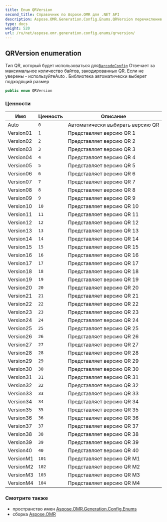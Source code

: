 ```yaml
---
title: Enum QRVersion
second_title: Справочник по Aspose.OMR для .NET API
description: Aspose.OMR.Generation.Config.Enums.QRVersion перечисление. Тип QR который будет использоваться дляBarcodeConfig Отвечает за максимальное количество байтов закодированных QR. Если не уверены  используйтеAuto . Библиотека автоматически выберет подходящий размер
type: docs
weight: 520
url: /ru/net/aspose.omr.generation.config.enums/qrversion/
---
```

## QRVersion enumeration

Тип QR, который будет использоваться для[`BarcodeConfig`](../../aspose.omr.generation.config.elements/barcodeconfig/) Отвечает за максимальное количество байтов, закодированных QR. Если не уверены - используйтеAuto . Библиотека автоматически выберет подходящий размер

```csharp
public enum QRVersion
```

### Ценности

| Имя | Ценность | Описание |
| --- | --- | --- |
| Auto | `0` | Автоматически выбирать версию QR |
| Version01 | `1` | Представляет версию QR 1 |
| Version02 | `2` | Представляет версию QR 2 |
| Version03 | `3` | Представляет версию QR 3 |
| Version04 | `4` | Представляет версию QR 4 |
| Version05 | `5` | Представляет версию QR 5 |
| Version06 | `6` | Представляет версию QR 6 |
| Version07 | `7` | Представляет версию QR 7 |
| Version08 | `8` | Представляет версию QR 8 |
| Version09 | `9` | Представляет версию QR 9 |
| Version10 | `10` | Представляет версию QR 10 |
| Version11 | `11` | Представляет версию QR 11 |
| Version12 | `12` | Представляет версию QR 12 |
| Version13 | `13` | Представляет версию QR 13 |
| Version14 | `14` | Представляет версию QR 14 |
| Version15 | `15` | Представляет версию QR 15 |
| Version16 | `16` | Представляет версию QR 16 |
| Version17 | `17` | Представляет версию QR 17 |
| Version18 | `18` | Представляет версию QR 18 |
| Version19 | `19` | Представляет версию QR 19 |
| Version20 | `20` | Представляет версию QR 20 |
| Version21 | `21` | Представляет версию QR 21 |
| Version22 | `22` | Представляет версию QR 22 |
| Version23 | `23` | Представляет версию QR 23 |
| Version24 | `24` | Представляет версию QR 24 |
| Version25 | `25` | Представляет версию QR 25 |
| Version26 | `26` | Представляет версию QR 26 |
| Version27 | `27` | Представляет версию QR 27 |
| Version28 | `28` | Представляет версию QR 28 |
| Version29 | `29` | Представляет версию QR 29 |
| Version30 | `30` | Представляет версию QR 30 |
| Version31 | `31` | Представляет версию QR 31 |
| Version32 | `32` | Представляет версию QR 32 |
| Version33 | `33` | Представляет версию QR 33 |
| Version34 | `34` | Представляет версию QR 34 |
| Version35 | `35` | Представляет версию QR 35 |
| Version36 | `36` | Представляет версию QR 36 |
| Version37 | `37` | Представляет версию QR 37 |
| Version38 | `38` | Представляет версию QR 38 |
| Version39 | `39` | Представляет версию QR 39 |
| Version40 | `40` | Представляет версию QR 40 |
| VersionM1 | `101` | Представляет версию QR M1 |
| VersionM2 | `102` | Представляет версию QR M2 |
| VersionM3 | `103` | Представляет версию QR M3 |
| VersionM4 | `104` | Представляет версию QR M4 |

### Смотрите также

* пространство имен [Aspose.OMR.Generation.Config.Enums](../../aspose.omr.generation.config.enums/)
* сборка [Aspose.OMR](../../)


